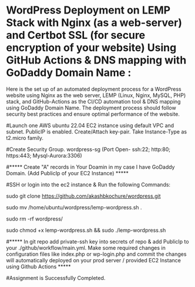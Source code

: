 # WordPress Deployment on LEMP Stack with Nginx (as a web-server) and Certbot SSL (for secure encryption of your website) Using GitHub Actions & DNS mapping with GoDaddy Domain Name :




Here is the set up of an automated deployment process for a WordPress website using Nginx as the web server, LEMP (Linux, Nginx, MySQL, PHP) stack, and GitHub-Actions as the CI/CD automation tool & DNS mapping using GoDaddy Domain Name. The deployment process should follow security best practices and ensure optimal performance of the website.



#Launch one AWS ubuntu 22.04 EC2 instance using default VPC and subnet. PublicIP is enabled. Create/Attach key-pair. Take Instance-Type as t2.micro family.


#Create Security Group. wordpress-sg (Port Open- ssh:22; http:80; https:443; Mysql-Aurora:3306)


#***** Create "A" records in Your Doamin in my case I have GoDaddy Domain. (Add PublicIp of your EC2 Instance) *****


#SSH or login into the ec2 instance & Run the following Commands:


sudo git clone https://github.com/akashbkochure/wordpress.git

sudo mv /home/ubuntu/wordpress/lemp-wordpress.sh .

sudo rm -rf wordpress/

sudo chmod +x lemp-wordpress.sh  && sudo ./lemp-wordpress.sh



#***** In git repo add private-ssh key into secrets of repo & add PublicIp to your ./github/workflow/main.yml. Make some required changes in configuration files like index.php or wp-login.php and commit the changes will automatically deployed on your prod server / provided EC2 Instance using Github Actions *****



#Assignment is Successfully Completed.
